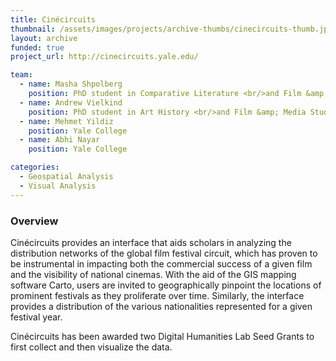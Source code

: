 ```yaml
---
title: Cinécircuits
thumbnail: /assets/images/projects/archive-thumbs/cinecircuits-thumb.jpg
layout: archive
funded: true
project_url: http://cinecircuits.yale.edu/

team:
  - name: Masha Shpolberg
    position: PhD student in Comparative Literature <br/>and Film &amp; Media Studies
  - name: Andrew Vielkind
    position: PhD student in Art History <br/>and Film &amp; Media Studies
  - name: Mehmet Yildiz
    position: Yale College
  - name: Abhi Nayar
    position: Yale College

categories:
  - Geospatial Analysis
  - Visual Analysis
---
```


### Overview

Cinécircuits provides an interface that aids scholars in analyzing the distribution networks of the global film festival circuit, which has proven to be instrumental in impacting both the commercial success of a given film and the visibility of national cinemas. With the aid of the GIS mapping software Carto, users are invited to geographically pinpoint the locations of prominent festivals as they proliferate over time. Similarly, the interface provides a distribution of the various nationalities represented for a given festival year.

Cinécircuits has been awarded two Digital Humanities Lab Seed Grants to first collect and then visualize the data.